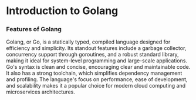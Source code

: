 # Introduction to Golang



### Features of Golang&#x20;

Golang, or Go, is a statically typed, compiled language designed for efficiency and simplicity. Its standout features include a garbage collector, concurrency support through goroutines, and a robust standard library, making it ideal for system-level programming and large-scale applications. Go's syntax is clean and concise, encouraging clear and maintainable code. It also has a strong toolchain, which simplifies dependency management and profiling. The language's focus on performance, ease of development, and scalability makes it a popular choice for modern cloud computing and microservices architectures.
